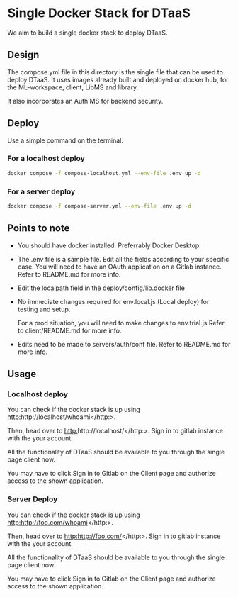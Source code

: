 # Single Docker Stack for DTaaS

We aim to build a single docker stack to deploy DTaaS.

## Design

The compose.yml file in this directory is the single
file that can be used to deploy DTaaS.
It uses images already built and deployed on docker hub,
for the ML-workspace, client, LibMS and library.

It also incorporates an Auth MS for backend security.

## Deploy

Use a simple command on the terminal.

### For a localhost deploy

```bash
docker compose -f compose-localhost.yml --env-file .env up -d
```

### For a server deploy

```bash
docker compose -f compose-server.yml --env-file .env up -d
```

## Points to note

- You should have docker installed. Preferrably Docker Desktop.
- The .env file is a sample file.
  Edit all the fields according to your specific case.
  You will need to have an OAuth application on a Gitlab instance.
  Refer to README.md for more info.

- Edit the localpath field in the deploy/config/lib.docker file
- No immediate changes required for env.local.js (Local deploy)
  for testing and setup.

  For a prod situation, you will need to make changes to env.trial.js
  Refer to client/README.md for more info.

- Edits need to be made to servers/auth/conf file.
  Refer to README.md for more info.

## Usage

### Localhost deploy

You can check if the docker stack is up using
<http:>http://localhost/whoami</http:>.

Then, head over to <http:>http://localhost/</http:>.
Sign in to gitlab instance with the your account.

All the functionality of DTaaS should be available to you
through the single page client now.

You may have to click Sign in to Gitlab on the Client page
and authorize access to the shown application.

### Server Deploy

You can check if the docker stack is up using
<http:>http://foo.com/whoami</http:>.

Then, head over to <http:>http://foo.com/</http:>.
Sign in to gitlab instance with the your account.

All the functionality of DTaaS should be available to you
through the single page client now.

You may have to click Sign in to Gitlab on the Client page
and authorize access to the shown application.
